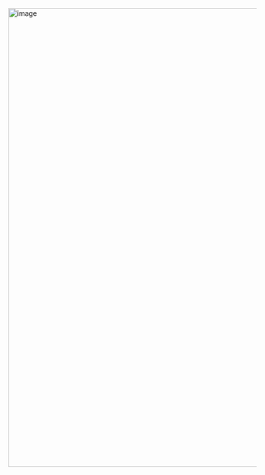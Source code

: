 <img width="1848" height="929" alt="image" src="https://github.com/user-attachments/assets/a31889c7-4b50-4f7b-ac13-581c4c6f1392" />
